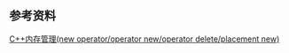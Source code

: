 ## 参考资料

[C++内存管理(new operator/operator new/operator delete/placement new)](https://www.cnblogs.com/WindSun/p/11445844.html)